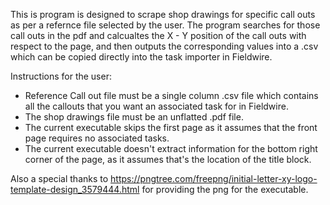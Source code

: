This is program is designed to scrape shop drawings for specific call outs as per a refernce file selected by the user.
The program searches for those call outs in the pdf and calcualtes the X - Y position of the call outs with respect to the 
page, and then outputs the corresponding values into a .csv which can be copied directly into the task importer in Fieldwire.

Instructions for the user:
- Reference Call out file must be a single column .csv file which contains all the callouts that you want an associated task for in Fieldwire.
- The shop drawings file must be an unflatted .pdf file. 
- The current executable skips the first page as it assumes that the front page  requires no associated tasks.
- The current executable doesn't extract information for the bottom right corner of the page, as it assumes that's the location of the title block.

Also a special thanks to https://pngtree.com/freepng/initial-letter-xy-logo-template-design_3579444.html for providing the png 
for the executable. 

